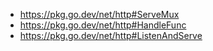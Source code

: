 - https://pkg.go.dev/net/http#ServeMux
- https://pkg.go.dev/net/http#HandleFunc
- https://pkg.go.dev/net/http#ListenAndServe
